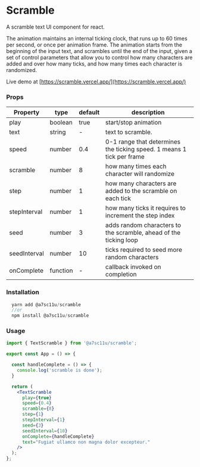 # Scramble

A scramble text UI component for react.

The animation maintains an internal ticking clock, that runs up to 60 times per second, or once per animation frame. The animation starts from the beginning of the input text, and scrambles until the end of the input, given a set of control parameters that allow you to control how many characters are added and over how many ticks, and how many times each character is randomized.

Live demo at [https://scramble.vercel.app/](https://scramble.vercel.app/)

### Props

| Property  | type  | default | description |
|---|---|---|---|
| play   | boolean | true | start/stop animation |
| text   | string  | - | text to scramble. |
|  speed | number  | 0.4 | 0-1 range that determines the ticking speed. 1 means 1 tick per frame |
|  scramble | number | 8 | how many times each character will randomize   |
|  step | number | 1 | how many characters are added to the scramble on each tick   |
|  stepInterval | number | 1 | how many ticks it requires to increment the step index  |
|  seed | number | 3 | adds random characters to the scramble, ahead of the ticking loop  |
|  seedInterval | number | 10 | ticks required to seed more random characters  |
|  onComplete | function | - | callback invoked on completion  |


### Installation


```js
  yarn add @a7sc11u/scramble
  //or
  npm install @a7sc11u/scramble
```

### Usage

```jsx
import { TextScramble } from '@a7sc11u/scramble';

export const App = () => {

  const handleComplete = () => {
    console.log('scramble is done');
  }

  return (
    <TextScramble 
      play={true}
      speed={0.4}
      scramble={8}
      step={1}
      stepInterval={1}
      seed={3}
      seedInterval={10}
      onComplete={handleComplete}
      text="Fugiat ullamco non magna dolor excepteur." 
    />
  );
};
```
